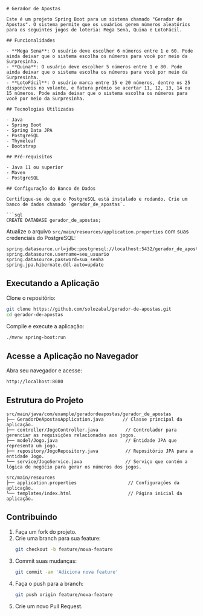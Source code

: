 ```
# Gerador de Apostas

Este é um projeto Spring Boot para um sistema chamado "Gerador de Apostas". O sistema permite que os usuários gerem números aleatórios para os seguintes jogos de loteria: Mega Sena, Quina e LotoFácil.

## Funcionalidades

- **Mega Sena**: O usuário deve escolher 6 números entre 1 e 60. Pode ainda deixar que o sistema escolha os números para você por meio da Surpresinha.
- **Quina**: O usuário deve escolher 5 números entre 1 e 80. Pode ainda deixar que o sistema escolha os números para você por meio da Surpresinha.
- **LotoFácil**: O usuário marca entre 15 e 20 números, dentre os 25 disponíveis no volante, e fatura prêmio se acertar 11, 12, 13, 14 ou 15 números. Pode ainda deixar que o sistema escolha os números para você por meio da Surpresinha.

## Tecnologias Utilizadas

- Java
- Spring Boot
- Spring Data JPA
- PostgreSQL
- Thymeleaf
- Bootstrap

## Pré-requisitos

- Java 11 ou superior
- Maven
- PostgreSQL

## Configuração do Banco de Dados

Certifique-se de que o PostgreSQL está instalado e rodando. Crie um banco de dados chamado `gerador_de_apostas`.

```sql
CREATE DATABASE gerador_de_apostas;
```

Atualize o arquivo `src/main/resources/application.properties` com suas credenciais do PostgreSQL:

```properties
spring.datasource.url=jdbc:postgresql://localhost:5432/gerador_de_apostas
spring.datasource.username=seu_usuario
spring.datasource.password=sua_senha
spring.jpa.hibernate.ddl-auto=update
```

## Executando a Aplicação

Clone o repositório:

```bash
git clone https://github.com/solozabal/gerador-de-apostas.git
cd gerador-de-apostas
```

Compile e execute a aplicação:

```bash
./mvnw spring-boot:run
```

## Acesse a Aplicação no Navegador

Abra seu navegador e acesse:

```
http://localhost:8080
```

## Estrutura do Projeto

```plaintext
src/main/java/com/example/geradordeapostas/gerador_de_apostas
├── GeradorDeApostasApplication.java       // Classe principal da aplicação.
├── controller/JogoController.java          // Controlador para gerenciar as requisições relacionadas aos jogos.
├── model/Jogo.java                         // Entidade JPA que representa um jogo.
├── repository/JogoRepository.java          // Repositório JPA para a entidade Jogo.
└── service/JogoService.java                // Serviço que contém a lógica de negócio para gerar os números dos jogos.

src/main/resources
├── application.properties                   // Configurações da aplicação.
└── templates/index.html                     // Página inicial da aplicação.
```

## Contribuindo

1. Faça um fork do projeto.
2. Crie uma branch para sua feature:
   ```bash
   git checkout -b feature/nova-feature
   ```
3. Commit suas mudanças:
   ```bash
   git commit -am 'Adiciona nova feature'
   ```
4. Faça o push para a branch:
   ```bash
   git push origin feature/nova-feature
   ```
5. Crie um novo Pull Request.
